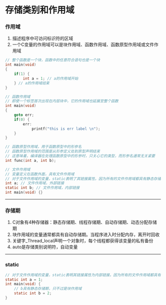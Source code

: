 # 存储类别和作用域

### 作用域

1. 描述程序中可访问标识符的区域
2. 一个C变量的作用域可以是块作用域、函数作用域、函数原型作用域或文件作用域

```c
// 整个函数是一个块，函数中的任意符合语句也是一个块
int main(void)
{
	if(1) {
        int a = 1; // a的作用域开始
    } // a的作用域结束
}

// 函数作用域
// 即使一个标签首次出现在内层块中，它的作用域也延展至整个函数
int main(void)
{
    goto err;
    if(0) {
        err:
        	printf("this is err label \n");
    }
}

// 函数原型作用域，用于函数原型中的形参名
// 函数原型作用域的范围是从形参定义处到原型声明结束
// 这意味着，编译器在处理函数原型中的形参时，只关心它的类型，而形参名通常无关紧要
int func(int a, int b);

// 文件作用域
// 变量定义在函数外面，具有文件作用域
// 对于文件作用域的变量，static表明了其链接属性。因为所有的文件作用域都具有静态存储区
int a; // 文件作用域，外部链接
static int b; // 文件作用域，内部链接
int main(void) {}
```

------

### 存储期

1. C对象有4种存储器：静态存储期、线程存储期、自动存储期、动态分配存储期
2. 块作用域的变量通常都具有自动存储期。当程序进入时分配内存，离开时回收
3. 关键字_Thread_local声明一个对象时，每个线程都获得该变量的私有备份
4. auto是存储类别说明符，自动变量

------

### static

```c
// 对于文件作用域的变量，static表明其链接属性为内部链接。因为所有的文件作用域都具有静态存储期
static int a = 1;
int main(void) {
    // b具有静态存储期，只不过是块作用域
    static int b = 2;
}
```

